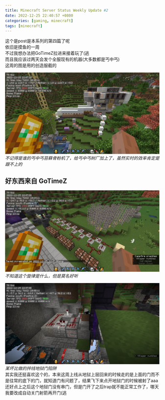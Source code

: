 ```yaml
---
title: Minecraft Server Status Weekly Update #2
date: 2022-12-25 22:40:57 +0800
categories: [gaming, minecraft]
tags: [minecraft]
---
```

这个是post是本系列的第四篇了呢  
依旧是摸鱼的一周  
不过我想办法把GoTimeZ拉进来接着玩了(逃  
而且我应该过两天会发个全服现有的机器(大多数都是丐中丐)  
这周的图是用的创造服截的

![bone-meal](/assets/img/minecraft/2022-12-25_22.47.20.webp)
_不记得是谁的丐中丐苔藓骨粉机了，给丐中丐树厂加上了，虽然实时的效率肯定是跟不上的_  

## 好东西来自 GoTimeZ 

![notes](/assets/img/minecraft/2022-12-25_22.47.28.webp)
_不知道这个旋律是什么，但是莫名好听_  

![portal](/assets/img/minecraft/2022-12-25_22.47.48.webp)
_某坏比做的拌线地狱门陷阱_  
其实我还挺喜欢这个的，本来这周上线从地狱上层回来的时候走的是上面的门而不是往常的底下的门，就知道门有问题了，结果飞下来点开地狱门的时候被射了aaa  
还好点上之后这个地狱门没有串门，但是门开了之后trap就不能正常工作了，哪天我要改成自动关门射箭再开门(逃